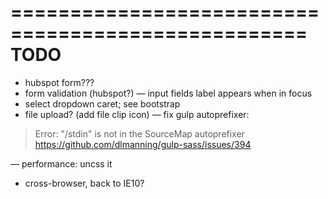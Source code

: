 ===================================================
TODO
===================================================
- hubspot form???
- form validation (hubspot?)
— input fields label appears when in focus
- select dropdown caret; see bootstrap
- file upload? (add file clip icon)
— fix gulp autoprefixer:
> Error: "/stdin" is not in the SourceMap autoprefixer
> https://github.com/dlmanning/gulp-sass/issues/394

— performance: uncss it
- cross-browser, back to IE10?
